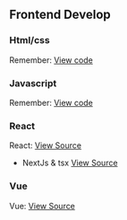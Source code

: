 ## Frontend Develop

### Html/css

Remember: [View code](https://github.com/nghti/learn-code-remember/blob/master/02_html%2Bcss.md)

### Javascript

Remember: [View code](https://github.com/nghti/learn-code-remember/blob/master/03_javascript.md)

### React

React: [View Source](https://github.com/nghti/Reactjs)
- NextJs & tsx [View Source](https://github.com/nghti/Nextjs-tsx)

### Vue

Vue: [View Source](https://github.com/nghti/Vuejs)
